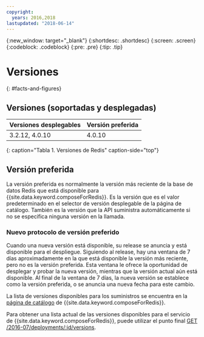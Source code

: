 ```yaml
---
copyright:
  years: 2016,2018
lastupdated: "2018-06-14"
---
```


{:new_window: target="_blank"}
{:shortdesc: .shortdesc}
{:screen: .screen}
{:codeblock: .codeblock}
{:pre: .pre}
{:tip: .tip}

# Versiones 
{: #facts-and-figures}

## Versiones (soportadas y desplegadas)

Versiones desplegables| Versión preferida
----------|-----------
3.2.12, 4.0.10 | 4.0.10
{: caption="Tabla 1. Versiones de Redis" caption-side="top"}

## Versión preferida

La versión preferida es normalmente la versión más reciente de la base de datos Redis que está disponible para {{site.data.keyword.composeForRedis}}. Es la versión que es el valor predeterminado en el selector de versión desplegable de la página de catálogo. También es la versión que la API suministra automáticamente si no se especifica ninguna versión en la llamada.

### Nuevo protocolo de versión preferido

Cuando una nueva versión está disponible, su release se anuncia y está disponible para el despliegue. Siguiendo al release, hay una ventana de 7 días aproximadamente en la que está disponible la versión más reciente, pero no es la versión preferida. Esta ventana le ofrece la oportunidad de desplegar y probar la nueva versión, mientras que la versión actual aún está disponible. Al final de la ventana de 7 días, la nueva versión se establece como la versión preferida, o se anuncia una nueva fecha para este cambio.

La lista de versiones disponibles para los suministros se encuentra en la [página de catálogo](https://console.{DomainName}/catalog/services/compose-for-redis) de {{site.data.keyword.composeForRedis}}.

Para obtener una lista actual de las versiones disponibles para el servicio de {{site.data.keyword.composeForRedis}}, puede utilizar el punto final
[GET /2016-07/deployments/:id/versions](https://apidocs.compose.com/v1.0/reference#2016-07-get-deployments-versions).
